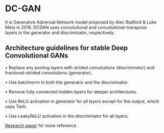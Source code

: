 # DC-GAN

It is Generative Adversial Network model proposed by Alec Radford & Luke Metz in 2016. DCGAN uses convolutional and convolutional-transpose layers in the generator and discriminator, respectively.

## Architecture guidelines for stable Deep Convolutional GANs

• Replace any pooling layers with strided convolutions (discriminator) and fractional-strided convolutions (generator).

• Use batchnorm in both the generator and the discriminator.

• Remove fully connected hidden layers for deeper architectures.

• Use ReLU activation in generator for all layers except for the output, which uses Tanh.

• Use LeakyReLU activation in the discriminator for all layers.

[Research paper](https://arxiv.org/pdf/1511.06434.pdf) for more reference.